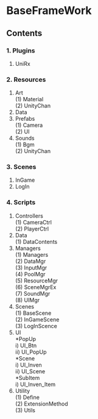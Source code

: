 BaseFrameWork
=============
Contents
--------
### 1. Plugins
1) UniRx
### 2. Resources
1) Art   
   (1) Material   
   (2) UnityChan   
3) Data   
5) Prefabs   
   (1) Camera   
   (2) UI   
7) Sounds   
   (1) Bgm   
   (2) UnityChan   
### 3. Scenes
1) InGame
2) LogIn
### 4. Scripts
1) Controllers   
   (1) CameraCtrl   
   (2) PlayerCtrl   
3) Data   
   (1) DataContents   
5) Managers   
   (1) Managers   
   (2) DataMgr   
   (3) InputMgr   
   (4) PoolMgr   
   (5) ResourceMgr   
   (6) SceneMgrEx   
   (7) SoundMgr   
   (8) UIMgr   
7) Scenes   
   (1) BaseScene   
   (2) InGameScene      
   (3) LogInScence      
9) UI   
   *PopUp   
         i) UI_Btn   
         ii) UI_PopUp   
   *Scene   
         i) UI_Inven   
         ii) UI_Scene   
   *SubItem   
         i) UI_Inven_Item    
11) Utility   
    (1) Define   
    (2) ExtensionMethod   
    (3) Utils   
